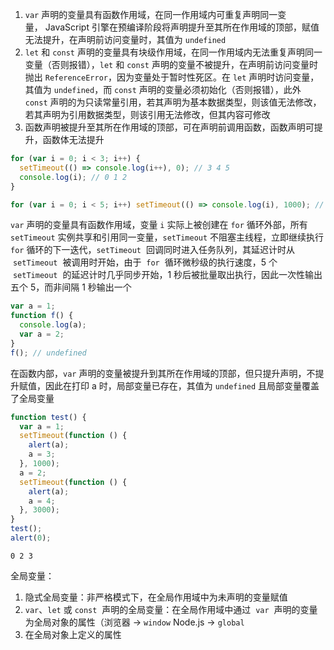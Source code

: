 1. `var` 声明的变量具有函数作用域，在同一作用域内可重复声明同一变量， JavaScript 引擎在预编译阶段将声明提升至其所在作用域的顶部，赋值无法提升，在声明前访问变量时，其值为 `undefined`
2. `let` 和 `const` 声明的变量具有块级作用域，在同一作用域内无法重复声明同一变量（否则报错），`let` 和 `const` 声明的变量不被提升，在声明前访问变量时抛出 `ReferenceError`，因为变量处于暂时性死区。在 `let` 声明时访问变量，其值为 `undefined`，而 `const` 声明的变量必须初始化（否则报错），此外 `const` 声明的为只读常量引用，若其声明为基本数据类型，则该值无法修改，若其声明为引用数据类型，则该引用无法修改，但其内容可修改
3. 函数声明被提升至其所在作用域的顶部，可在声明前调用函数，函数声明可提升，函数体无法提升

```js
for (var i = 0; i < 3; i++) {
  setTimeout(() => console.log(i++), 0); // 3 4 5
  console.log(i); // 0 1 2
}
```

```js
for (var i = 0; i < 5; i++) setTimeout(() => console.log(i), 1000); // 5 5 5 5 5（立即输出）
```

`var` 声明的变量具有函数作用域，变量 `i` 实际上被创建在 `for` 循环外部，所有 `setTimeout` 实例共享和引用同一变量，`setTimeout` 不阻塞主线程，立即继续执行 `for` 循环的下一迭代，`setTimeout`  回调同时进入任务队列，其延迟计时从  `setTimeout`  被调用时开始，由于  `for`  循环微秒级的执行速度，5 个  `setTimeout`  的延迟计时几乎同步开始，1 秒后被批量取出执行，因此一次性输出五个 5，而非间隔 1 秒输出一个

```js
var a = 1;
function f() {
  console.log(a);
  var a = 2;
}
f(); // undefined
```

在函数内部，`var` 声明的变量被提升到其所在作用域的顶部，但只提升声明，不提升赋值，因此在打印 a 时，局部变量已存在，其值为 `undefined` 且局部变量覆盖了全局变量

```js
function test() {
  var a = 1;
  setTimeout(function () {
    alert(a);
    a = 3;
  }, 1000);
  a = 2;
  setTimeout(function () {
    alert(a);
    a = 4;
  }, 3000);
}
test();
alert(0);
```

```
0 2 3
```

全局变量：

1. 隐式全局变量：非严格模式下，在全局作用域中为未声明的变量赋值
2. `var`、`let` 或 `const`  声明的全局变量：在全局作用域中通过  `var`  声明的变量为全局对象的属性（浏览器 -> `window` Node.js -> `global`
3. 在全局对象上定义的属性
